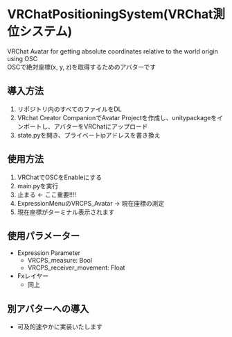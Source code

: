 # VRChatPositioningSystem(VRChat測位システム)
VRChat Avatar for getting absolute coordinates relative to the world origin using OSC  
OSCで絶対座標(x, y, z)を取得するためのアバターです  

## 導入方法
  1. リポジトリ内のすべてのファイルをDL
  2. VRchat Creator CompanionでAvatar Projectを作成し、unitypackageをインポートし、アバターをVRChatにアップロード
  3. state.pyを開き、プライベートipアドレスを書き換え
## 使用方法
  1. VRChatでOSCをEnableにする
  2. main.pyを実行
  3. 止まる <- ここ重要!!!!
  3. ExpressionMenuのVRCPS_Avatar -> 現在座標の測定
  4. 現在座標がターミナル表示されます

## 使用パラメーター
  * Expression Parameter
    * VRCPS_measure: Bool
    * VRCPS_receiver_movement: Float
  * Fxレイヤー
    * 同上
  
## 別アバターへの導入
  * 可及的速やかに実装いたします
